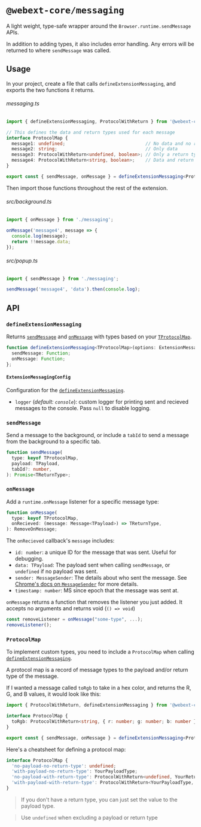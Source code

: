 # `@webext-core/messaging`

A light weight, type-safe wrapper around the `Browser.runtime.sendMessage` APIs.

In addition to adding types, it also includes error handling. Any errors will be returned to where `sendMessage` was called.

## Usage

In your project, create a file that calls `defineExtensionMessaging`, and exports the two functions it returns.

###### messaging.ts

<!-- prettier-ignore -->
```ts
import { defineExtensionMessaging, ProtocolWithReturn } from '@webext-core/messaging';

// This defines the data and return types used for each message
interface ProtocolMap {
  message1: undefined;                              // No data and no return type
  message2: string;                                 // Only data
  message3: ProtocolWithReturn<undefined, boolean>; // Only a return type
  message4: ProtocolWithReturn<string, boolean>;    // Data and return type
}

export const { sendMessage, onMessage } = defineExtensionMessaging<ProtocolMap>();
```

Then import those functions throughout the rest of the extension.

###### src/background.ts

```ts
import { onMessage } from './messaging';

onMessage('message4', message => {
  console.log(message);
  return !!message.data;
});
```

###### src/popup.ts

```ts
import { sendMessage } from './messaging';

sendMessage('message4', 'data').then(console.log);
```

## API

### `defineExtensionMessaging`

Returns [`sendMessage`](#sendmessage) and [`onMessage`](#onmessage) with types based on your [`TProtocolMap`](#protocolmap).

```ts
function defineExtensionMessaging<TProtocolMap>(options: ExtensionMessagingConfig): {
  sendMessage: Function;
  onMessage: Function;
};
```

#### `ExtensionMessagingConfig`

Configuration for the [`defineExtensionMessaging`](#defineextensionmessaging).

- `logger` (_default: `console`_): custom logger for printing sent and recieved messages to the console. Pass `null` to disable logging.

### `sendMessage`

Send a message to the background, or include a `tabId` to send a message from the background to a specific tab.

```ts
function sendMessage(
  type: keyof TProtocolMap,
  payload: TPayload,
  tabId?: number,
): Promise<TReturnType>;
```

### `onMessage`

Add a `runtime.onMessage` listener for a specific message type:

```ts
function onMessage(
  type: keyof TProtocolMap,
  onRecieved: (message: Message<TPayload>) => TReturnType,
): RemoveOnMessage;
```

The `onRecieved` callback's `message` includes:

- `id: number`: a unique ID for the message that was sent. Useful for debugging.
- `data: TPayload`: The payload sent when calling `sendMessage`, or `undefined` if no payload was sent.
- `sender: MessageSender`: The details about who sent the message. See [Chrome's docs on `MessageSender`](https://developer.chrome.com/docs/extensions/reference/runtime/#type-MessageSender) for more details.
- `timestamp: number`: MS since epoch that the message was sent at.

`onMessage` returns a function that removes the listener you just added. It accepts no arguments and returns void (`() => void`)

```ts
const removeListener = onMessage("some-type", ...);
removeListener();
```

### `ProtocolMap`

To implement custom types, you need to include a `ProtocolMap` when calling [`defineExtensionMessaging`](#defineextensionmessaging).

A protocol map is a record of message types to the payload and/or return type of the message.

If I wanted a message called `toRgb` to take in a hex color, and returns the R, G, and B values, it would look like this:

```ts
import { ProtocolWithReturn, defineExtensionMessaging } from '@webext-core/messaging';

interface ProtocolMap {
  toRgb: ProtocolWithReturn<string, { r: number; g: number; b: number }>;
}

export const { sendMessage, onMessage } = defineExtensionMessaging<ProtocolMap>();
```

Here's a cheatsheet for defining a protocol map:

```ts
interface ProtocolMap {
  'no-payload-no-return-type': undefined;
  'with-payload-no-return-type': YourPayloadType;
  'no-payload-with-return-type': ProtocolWithReturn<undefined, YourReturnType>;
  'with-payload-with-return-type': ProtocolWithReturn<YourPayloadType, YourReturnType>;
}
```

> If you don't have a return type, you can just set the value to the payload type.

> Use `undefined` when excluding a payload or return type

